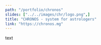 ```yaml
---
path: "/portfolio/chronos"
slides: ["../../images/chr/logo.png",]
title: "CHRONOS - system for astrologers"
link: "https://chronos.mg"
---
```


text
